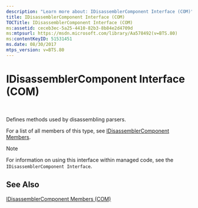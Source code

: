 ```yaml
---
description: "Learn more about: IDisassemblerComponent Interface (COM)"
title: IDisassemblerComponent Interface (COM)
TOCTitle: IDisassemblerComponent Interface (COM)
ms:assetid: ceceb3ec-5a25-4410-82b3-8b84e2d4709d
ms:mtpsurl: https://msdn.microsoft.com/library/Aa578492(v=BTS.80)
ms:contentKeyID: 51531451
ms.date: 08/30/2017
mtps_version: v=BTS.80
---
```


# IDisassemblerComponent Interface (COM)

 

Defines methods used by disassembling parsers.

For a list of all members of this type, see [IDisassemblerComponent Members](idisassemblercomponent-members-com.md).


> [!NOTE]
> <P>For information on using this interface within managed code, see the <CODE>IDisassemblerComponent Interface</CODE>.</P>



## See Also

[IDisassemblerComponent Members (COM)](idisassemblercomponent-members-com.md)

